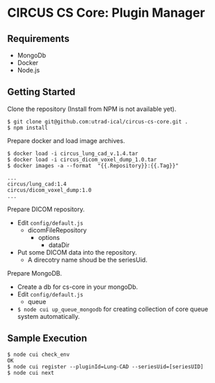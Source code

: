 # CIRCUS CS Core: Plugin Manager

## Requirements

- MongoDb
- Docker
- Node.js

## Getting Started

Clone the repository (Install from NPM is not available yet).

```
$ git clone git@github.com:utrad-ical/circus-cs-core.git .
$ npm install
```

Prepare docker and load image archives.

```
$ docker load -i circus_lung_cad_v.1.4.tar
$ docker load -i circus_dicom_voxel_dump_1.0.tar
$ docker images -a --format  "{{.Repository}}:{{.Tag}}"

...
circus/lung_cad:1.4
circus/dicom_voxel_dump:1.0
...
```

Prepare DICOM repository.

- Edit `config/default.js`
	- dicomFileRepository
		- options
			- dataDir
- Put some DICOM data into the repository.
	- A direcotry name shoud be the seriesUid.

Prepare MongoDB.

- Create a db for cs-core in your mongoDb.
- Edit `config/default.js`
	- queue
- `$ node cui up_queue_mongodb` for creating collection of core queue system automatically.

## Sample Execution

```
$ node cui check_env
OK
$ node cui register --pluginId=Lung-CAD --seriesUid=[seriesUID]
$ node cui next
```
